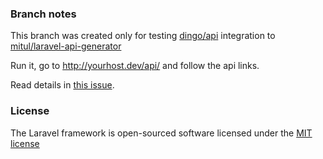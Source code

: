 ### Branch notes

This branch was created only for testing [dingo/api](https://github.com/dingo/api) integration to [mitul/laravel-api-generator](https://github.com/mitulgolakiya/laravel-api-generator)

Run it, go to http://yourhost.dev/api/ and follow the api links.

Read details in [this issue](https://github.com/mitulgolakiya/laravel-api-generator/issues/40).

### License

The Laravel framework is open-sourced software licensed under the [MIT license](http://opensource.org/licenses/MIT)
